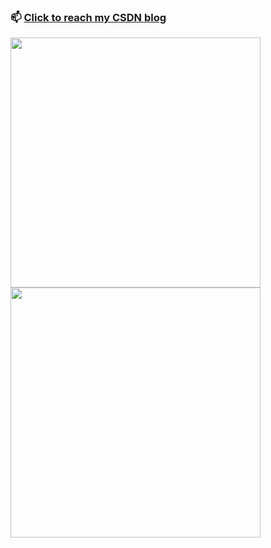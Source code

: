 
### 📫 [Click to reach my CSDN blog](https://blog.csdn.net/Alpherkin?spm=1000.2115.3001.5343)

<a href="https://github.com/AlpHerk/NjtechAutoLogin"><img height="400px" align="left" src="https://github-readme-stats.vercel.app/api/pin/?username=AlpHerk&repo=NjtechAutoLogin&locale=cn&theme=dark" /></a>
<!-- <a href="https://github.com/AlpHerk/"><img width="500px" align="left" src="https://github-readme-stats.vercel.app/api/?username=AlpHerk&show_icons=true&count_private=true&langs_count=3&locale=cn&theme=dark" /></a> -->
<a href="https://github.com/AlpHerk/"><img height="400px" align="left" src="https://github-readme-stats.vercel.app/api/top-langs/?username=AlpHerk&layout=compact&langs_count=10&locale=cn&theme=dark" /></a>

<!--
**AlpHerk/AlpHerk** is a ✨ _special_ ✨ repository because its `README.md` (this file) appears on your GitHub profile.

Here are some ideas to get you started:

- 🔭 I’m currently working on ...
- 🌱 I’m currently learning ...
- 👯 I’m looking to collaborate on ...
- 🤔 I’m looking for help with ...
- 💬 Ask me about ...
- 📫 How to reach me: ...
- 😄 Pronouns: ...
- ⚡ Fun fact: ... 
-->
